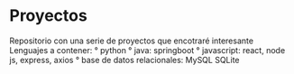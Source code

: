 # Proyectos
 Repositorio con una serie de proyectos que encotraré interesante
Lenguajes a contener:
  ° python
  ° java: springboot
  ° javascript: react, node js, express, axios
  ° base de datos relacionales: MySQL SQLite
